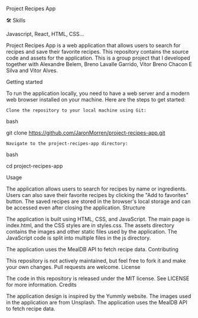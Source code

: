 Project Recipes App

🛠 Skills

Javascript, React, HTML, CSS...

Project Recipes App is a web application that allows users to search for recipes and save their favorite recipes. This repository contains the source code and assets for the application. This is a group project that I developed together with Alexandre Belem, Breno Lavalle Garrido, Vitor Breno Chacon E Silva and Vitor Alves.

Getting started

To run the application locally, you need to have a web server and a modern web browser installed on your machine. Here are the steps to get started:

    Clone the repository to your local machine using Git:

bash

git clone https://github.com/JaronMorren/project-recipes-app.git

    Navigate to the project-recipes-app directory:

bash

cd project-recipes-app


Usage

The application allows users to search for recipes by name or ingredients. Users can also save their favorite recipes by clicking the "Add to favorites" button. The saved recipes are stored in the browser's local storage and can be accessed even after closing the application.
Structure

The application is built using HTML, CSS, and JavaScript. The main page is index.html, and the CSS styles are in styles.css. The assets directory contains the images and other static files used by the application. The JavaScript code is split into multiple files in the js directory.

The application uses the MealDB API to fetch recipe data.
Contributing

This repository is not actively maintained, but feel free to fork it and make your own changes. Pull requests are welcome.
License

The code in this repository is released under the MIT license. See LICENSE for more information.
Credits

The application design is inspired by the Yummly website. The images used in the application are from Unsplash. The application uses the MealDB API to fetch recipe data.
